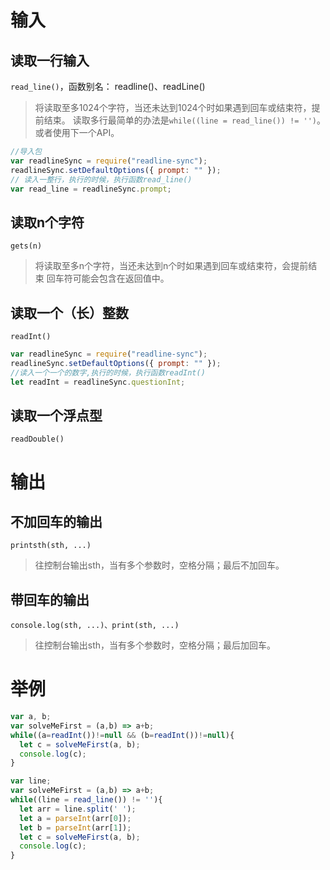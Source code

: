 # 输入
## 读取一行输入
`read_line()`，函数别名： readline()、readLine()
> 将读取至多1024个字符，当还未达到1024个时如果遇到回车或结束符，提前结束。
> 读取多行最简单的办法是`while((line = read_line()) != '')`。
> 或者使用下一个API。
```javascript
//导入包
var readlineSync = require("readline-sync");
readlineSync.setDefaultOptions({ prompt: "" });
// 读入一整行，执行的时候，执行函数read_line()
var read_line = readlineSync.prompt;
```


## 读取n个字符
`gets(n)`
> 将读取至多n个字符，当还未达到n个时如果遇到回车或结束符，会提前结束
> 回车符可能会包含在返回值中。

## 读取一个（长）整数
`readInt()`
```javascript
var readlineSync = require("readline-sync");
readlineSync.setDefaultOptions({ prompt: "" });
//读入一个一个的数字,执行的时候，执行函数readInt()
let readInt = readlineSync.questionInt;
```
## 读取一个浮点型
`readDouble()`



# 输出
## 不加回车的输出
`printsth(sth, ...)`
> 往控制台输出sth，当有多个参数时，空格分隔；最后不加回车。


## 带回车的输出
`console.log(sth, ...)、print(sth, ...)`
> 往控制台输出sth，当有多个参数时，空格分隔；最后加回车。




# 举例
```javascript
var a, b;
var solveMeFirst = (a,b) => a+b;
while((a=readInt())!=null && (b=readInt())!=null){
  let c = solveMeFirst(a, b);
  console.log(c);
}
```
```javascript
var line;
var solveMeFirst = (a,b) => a+b;
while((line = read_line()) != ''){
  let arr = line.split(' ');
  let a = parseInt(arr[0]);
  let b = parseInt(arr[1]);
  let c = solveMeFirst(a, b);
  console.log(c);
}
```